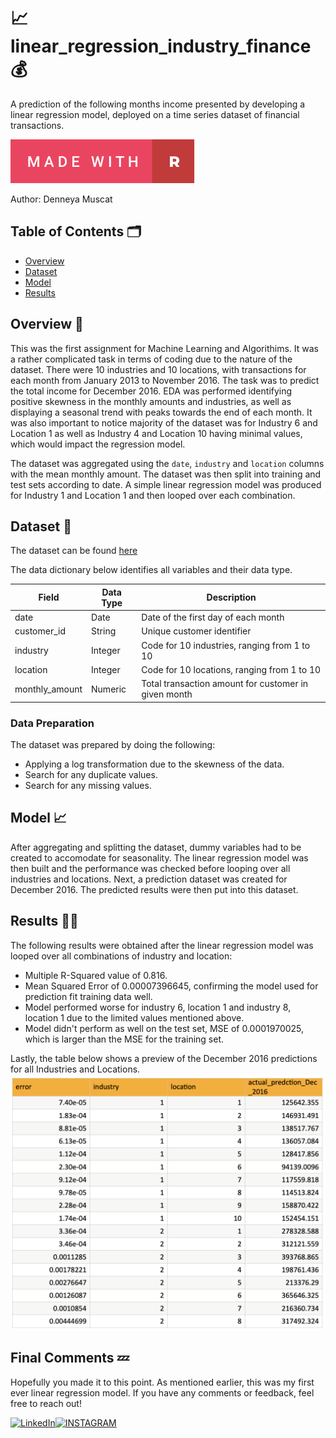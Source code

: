 # 📈 linear_regression_industry_finance 💰

A prediction of the following months income presented by developing a linear regression model, deployed on a time series dataset of financial transactions.

[![Made With](https://github.com/Denneya/linear_regression_industry_finance/blob/main/made-with-r.svg)](https://github.com/Denneya/linear_regression_industry_finance/blob/main/AT1A_24418042.R)

Author: Denneya Muscat

## Table of Contents 🗂️
* [Overview](#Overview)
* [Dataset](#Dataset)
* [Model](#Model)
* [Results](#Results)

## Overview 📄
This was the first assignment for Machine Learning and Algorithims. It was a rather complicated task in terms of coding due to the nature of the dataset. There were 10 industries and 10 locations, with transactions for each month from January 2013 to November 2016. The task was to predict the total income for December 2016. EDA was performed identifying positive skewness in the monthly amounts and industries, as well as displaying a seasonal trend with peaks towards the end of each month. It was also important to notice majority of the dataset was for Industry 6 and Location 1 as well as Industry 4 and Location 10 having minimal values, which would impact the regression model. 

The dataset was aggregated using the `date`, `industry` and `location` columns with the mean monthly amount. The dataset was then split into training and test sets according to date. A simple linear regression model was produced for Industry 1 and Location 1 and then looped over each combination. 

## Dataset 📁
The dataset can be found [here](https://github.com/Denneya/linear_regression_industry_finance/blob/main/transactions.csv)

The data dictionary below identifies all variables and their data type.

|Field|Data Type|Description|
|---|---|---|
|date|Date|Date of the first day of each month|
|customer_id|String|Unique customer identifier|
|industry|Integer|Code for 10 industries, ranging from 1 to 10|
|location|Integer|Code for 10 locations, ranging from 1 to 10|
|monthly_amount|Numeric|Total transaction amount for customer in given month|

### Data Preparation 
The dataset was prepared by doing the following:
* Applying a log transformation due to the skewness of the data. 
* Search for any duplicate values.
* Search for any missing values.

## Model 📈
After aggregating and splitting the dataset, dummy variables had to be created to accomodate for seasonality. The linear regression model was then built and the performance was checked before looping over all industries and locations. Next, a prediction dataset was created for December 2016. The predicted results were then put into this dataset. 

## Results 🕵🏼
The following results were obtained after the linear regression model was looped over all combinations of industry and location:
* Multiple R-Squared value of 0.816.
* Mean Squared Error of 0.00007396645, confirming the model used for prediction fit training data well. 
* Model performed worse for industry 6, location 1 and industry 8, location 1 due to the limited values mentioned above. 
* Model didn't perform as well on the test set, MSE of 0.0001970025, which is larger than the MSE for the training set. 

Lastly, the table below shows a preview of the December 2016 predictions for all Industries and Locations. 
![Table of results](https://github.com/Denneya/linear_regression_industry_finance/blob/main/Screenshot%202023-01-30%20at%2012.17.55%20pm.png)

## Final Comments 💤
Hopefully you made it to this point. As mentioned earlier, this was my first ever linear regression model. If you have any comments or feedback, feel free to reach out!

[![LinkedIn](https://img.shields.io/badge/LinkedIn-0077B5?style=for-the-badge&logo=linkedin&logoColor=white)](https://www.linkedin.com/in/denneyamuscat)[![INSTAGRAM](https://img.shields.io/badge/Instagram-E4405F?style=for-the-badge&logo=instagram&logoColor=white)](https://www.instagram.com/denneyam/)
